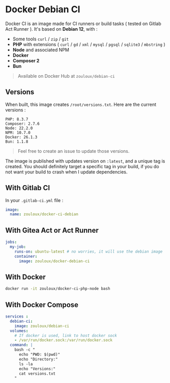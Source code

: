 # Docker Debian CI

Docker CI is an image made for CI runners or build tasks ( tested on Gitlab Act Runner ).
It's based on **Debian 12**, with :
- Some tools `curl` / `zip` / `git` 
- **PHP** with extensions ( `curl` / `gd` / `xml` / `mysql` / `pgsql` / `sqlite3` / `mbstring` )  
- **Node** and associated NPM
- **Docker**
- **Composer 2**
- **Bun**

> Available on Docker Hub at `zouloux/debian-ci`

## Versions

When built, this image creates `/root/versions.txt`. Here are the current versions :
```text
PHP: 8.3.7
Composer: 2.7.6
Node: 22.2.0
NPM: 10.7.0
Docker: 26.1.3
Bun: 1.1.8
```

> Feel free to create an issue to update those versions.

The image is published with updates version on `:latest`, and a unique tag is created.
You should definitely target a specific tag in your build, if you do not want your build to crash when I update dependencies.

## With Gitlab CI

In your `.gitlab-ci.yml` file :

```yaml
image:
  name: zouloux/docker-ci-debian
```

## With Gitea Act or Act Runner

```yaml
jobs:
  my-job:
    runs-on: ubuntu-latest # no worries, it will use the debian image
    container:
      image: zouloux/docker-debian-ci
```

## With Docker 

```bash
docker run -it zouloux/docker-ci-php-node bash
```

## With Docker Compose

```yaml
services :
  debian-ci:
    image: zouloux/debian-ci
  volumes:
  	# If docker is used, link to host docker sock 
    - /var/run/docker.sock:/var/run/docker.sock
  command: |
    bash -c "
	  echo "PWD: $(pwd)"
      echo "Directory:"
	  ls -la
	  echo "Versions:"
      cat versions.txt
    "
```